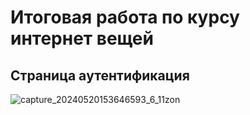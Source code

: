 # Итоговая работа по курсу интернет вещей

## Страница aутентификация
![capture_20240520153646593_6_11zon](https://github.com/WladislawFilatew/Internet/assets/125855952/11a3ad58-1db9-43ec-995e-e0c8d97159aa)


